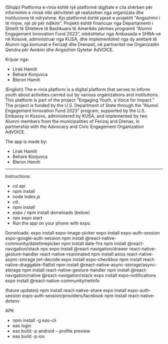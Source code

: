 (Shqip) 
Platforma e-rinia është një platformë digjitale e cila shërben për informimin e rinisë mbi aktivitetet që realizohen nga organizata dhe institucione të ndryshme. Kjo platformë është pjesë e projektit "Angazhimi i të rinjve, një zë për ndikim". Projekti është financuar nga Departamenti i Shtetit të Shteteve të Bashkuara të Amerikës përmes programit “Alumni Engagement Innovation Fund 2023”, mbështetur nga Ambasada e SHBA-ve në Kosovë, administruar nga KUSA, dhe implementohet nga dy anëtarë të Alumni nga komunat e Ferizajt dhe Drenasit, në partneritet me Organizatën Qendra për Avokim dhe Angazhim Qytetar AdVOICE.

Krijuar nga:
- Lirak Hamiti
- Behare Konjuvca
- Bleron Hamiti

(English)
The e-rinia platform is a digital platform that serves to inform youth about activities carried out by various organizations and institutions. This platform is part of the project "Engaging Youth, a Voice for Impact." The project is funded by the U.S. Department of State through the “Alumni Engagement Innovation Fund 2023” program, supported by the U.S. Embassy in Kosovo, administered by KUSA, and implemented by two Alumni members from the municipalities of Ferizaj and Drenas, in partnership with the Advocacy and Civic Engagement Organization AdVOICE.

The app is made by:
- Lirak Hamiti
- Behare Konjuvca
- Bleron Hamiti

-------------------------
Instructions:
- cd api
- npm install
- node index.js
- cd..
- npm install
- expo / npm install donwloads (below)
- npx expo start
- Run the app on your phone with expo.


Donwloads:
expo install expo-image-picker
expo install expo-auth-session expo-google-auth-session
npm install @react-native-community/datetimepicker
npm install date-fns
npm install @react-navigation/stack
npx expo install @react-navigation/drawer react-native-gesture-handler react-native-reanimated
npm install axios react-native-async-storage jwt-decode
expo install expo-checkbox
npm install react-native-draggable-flatlist
npm install @react-native-async-storage/async-storage
npm install react-native-gesture-handler
npm install @react-navigation/native @react-navigation/stack
expo install expo-notifications
expo install @react-native-community/netinfo

(future updates)
npm install react-native-share
expo install expo-auth-session expo-auth-session/providers/facebook
npm install react-native-dotenv


APK
- npm install -g eas-cli
- eas login
- eas build -p android --profile preview
- eas build -p ios
